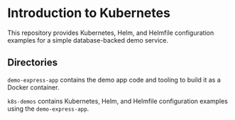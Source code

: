# Introduction to Kubernetes

This repository provides Kubernetes, Helm, and Helmfile configuration examples
for a simple database-backed demo service.

## Directories

`demo-express-app` contains the demo app code and tooling to build it as a
Docker container.

`k8s-demos` contains Kubernetes, Helm, and Helmfile configuration examples using
the `demo-express-app`.
